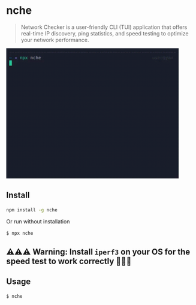 # nche

> Network Checker is a user-friendly CLI (TUI) application that offers real-time IP discovery, ping statistics, and speed testing to optimize your network performance.

<img src="./preview.gif" alt="preview" width="460"/>


## Install

```bash
npm install -g nche
```

Or run without installation

```bash
$ npx nche
```

## ⚠️⚠️⚠️ Warning: Install `iperf3` on your OS for the speed test to work correctly 🚨🚨🚨

## Usage

```bash
$ nche
```
